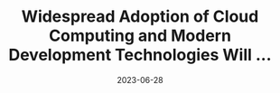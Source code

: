 ---
category:
- .nan
date: 2023-06-28
keyword_suggestion: html code
post_inspiration: https://www.businesswire.com/news/home/20230605005252/en/Widespread-Adoption-of-Cloud-Computing-and-Modern-Development-Technologies-Will-Have-a-Dramatic-Impact-on-the-Composition-of-IT-Teams-According-to-IDC
silot_terms: app development
title: Widespread Adoption of <b>Cloud</b> Computing and Modern Development Technologies
  Will ...
---